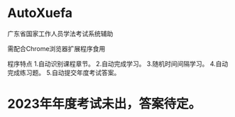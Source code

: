 # AutoXuefa
广东省国家工作人员学法考试系统辅助

需配合Chrome浏览器扩展程序食用

程序特点
1.自动识别课程章节。
2.自动完成学习。
3.随机时间间隔学习。
4.自动完成练习题。
5.自动提交年度考试答案。


# 2023年年度考试未出，答案待定。
